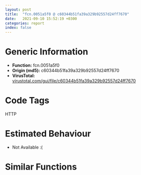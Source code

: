 ```yaml
---
layout: post
title:  "fcn.0051a5f0 @ c60344b51fa39a329b92557d24ff7670"
date:   2021-09-10 15:52:19 +0300
categories: report
index: false
---
```


# Generic Information
- **Function:** fcn.0051a5f0
- **Origin (md5):** c60344b51fa39a329b92557d24ff7670
- **VirusTotal:** [virustotal.com/gui/file/c60344b51fa39a329b92557d24ff7670][virustotal_ref]

# Code Tags
<span class="tag" id="HTTP">HTTP</span>


# Estimated Behaviour
<ul><li class="bhv-desc" id="na">Not Available :(</li></ul>

# Similar Functions
<script type="text/javascript" src="https://www.gstatic.com/charts/loader.js"></script>
<script type="text/javascript">

    google.charts.load('current', {'packages':['corechart']});
    google.charts.setOnLoadCallback(drawChart);

    function drawChart() {
    var data = new google.visualization.DataTable();
        data.addColumn('number', 'X');
        data.addColumn('number', 'Y');
        data.addColumn({type: 'string', role: 'tooltip', 'p': {'html': true}});
        data.addColumn({'type': 'string', 'role': 'style'});
        
        data.addRows([
    [0, 0, '<b><a href="/report/fcn.0051a5f0@c60344b51fa39a329b92557d24ff7670">fcn.0051a5f0</a><br>@c60344b51fa39a329b92557d24ff7670</b><br>', 'point { fill-color: #e0440e; }'],

        ]);

    var options = {
        title: 'Similarity Plot',
        legend: 'none',
        colors: ['#dedbd9', '#e6693e', '#ec8f6e', '#f3b49f', '#f6c7b6'],
        tooltip: {isHtml: true, trigger: 'both'},
        explorer: {
        actions: ["dragToZoom", "rightClickToReset"],
        },
        chartArea: {
        width: '80%',
        height: '80%'
        },
        width: '100%',
        height: '100%'
    };

    var chart = new google.visualization.ScatterChart(document.getElementById('chart_div'));

    chart.draw(data, options);
    }
    
</script>


<div id="chart_div" style="width: 100%px; height: 100%;"></div>

# Disassembled Code
{% highlight nasm %}

push 0xffffffffffffffff
push 0x5ae7b7
mov eax, dword
push eax
mov eax, 0x1330
call fcn.0057aa20
mov eax, dword[0x5ffcc0]
xor eax, esp
mov dword[esp+0x1328], eax
push ebx
push ebp
push esi
push edi
mov eax, dword[0x5ffcc0]
xor eax, esp
push eax
lea eax, [esp+0x1344]
mov dword
mov ebp, dword[esp+0x1354]
mov eax, dword[esp+0x1358]
xor ebx, ebx
push eax
lea ecx, [esp+0x11c]
mov dword[esp+0x1350], ebx
call fcn.00402060
mov byte[esp+0x134c], 1
jmp off.b112
lea ecx, [ebp+0x54]
mov dword[esp+0x18], ebx
call fcn.00476c10
mov eax, dword[ebp+0x4c]
lea ecx, [esp+0x118]
push ecx
lea edi, [ebp+0x14]
mov ecx, edi
mov dword[ebp+0x7c], 0xffffffff
mov dword[esp+0x20], ebx
mov dword[esp+0x28], eax
call fcn.00403010
lea edx, [esp+0x135c]
lea esi, [ebp+0x30]
push edx
mov ecx, esi
call fcn.00403010
mov ecx, esi
call fcn.004020e0
test al, al
je off.b302
push ebx
push 0x5dea00
mov ecx, edi
call fcn.00422030
mov esi, eax
cmp esi, 0xffffffff
je off.b302
lea ebx, [esi+1]
mov eax, edi
lea ecx, [esp+0x38]
call fcn.00527e00
push eax
lea ecx, [ebp+0x30]
mov byte[esp+0x1350], 2
call fcn.00403010
mov bl, 1
lea ecx, [esp+0x38]
mov byte[esp+0x134c], bl
call fcn.004020a0
mov eax, esi
lea ecx, [esp+0x38]
call fcn.00527d90
push eax
lea ecx, [ebp+0x14]
mov byte[esp+0x1350], 3
call fcn.00403010
lea ecx, [esp+0x38]
mov byte[esp+0x134c], bl
call fcn.004020a0
lea ecx, [ebp+0x30]
call fcn.004020e0
test al, al
jne off.b322
mov dword[esp+0x24], 1
mov eax, dword[ebp+0xc]
push 0
push eax
call dword[sym.imp.KERNEL32.dll_WaitForSingleObject]
test eax, eax
jne off.b351
mov dword[esp+0x18], 1
jmp off.b1738
lea ecx, [esp+0x70]
call fcn.00402030
lea ecx, [esp+0x8c]
call fcn.00402030
lea ecx, [esp+0xa8]
call fcn.00402030
lea ecx, [esp+0x34]
push ecx
lea edx, [esp+0x30]
push edx
lea ebx, [esp+0xb0]
lea edi, [esp+0x94]
lea esi, [esp+0x78]
lea ecx, [ebp+0x14]
mov byte[esp+0x1354], 6
call fcn.00519750
lea ecx, [esp+0x54]
call fcn.004104e0
mov byte[esp+0x134c], 7
mov eax, dword[ebp+8]
test eax, eax
jne off.b474
lea ecx, [ebp+0x30]
lea esi, [esp+0x38]
call fcn.00518e20
mov byte[esp+0x134c], 8
jmp off.b499
cmp eax, 1
jne off.b518
lea ecx, [ebp+0x30]
lea edi, [esp+0x38]
call fcn.005187e0
mov byte[esp+0x134c], 9
push eax
lea ecx, [esp+0x58]
call fcn.00410510
lea ecx, [esp+0x38]
call fcn.00401ff0
push 0
push 0
push 0
push 0
push 0x5dcd7c
call dword[sym.imp.WININET.dll_InternetOpenW]
mov esi, eax
mov dword[esp+0x20], esi
test esi, esi
jne off.b602
lea ecx, [esp+0x54]
call fcn.00401ff0
lea ecx, [esp+0xa8]
call fcn.004020a0
lea ecx, [esp+0x8c]
call fcn.004020a0
lea ecx, [esp+0x70]
mov byte[esp+0x134c], 1
call fcn.004020a0
jmp off.b1727
mov eax, dword[ebp+0xc]
mov ebx, dword[sym.imp.KERNEL32.dll_WaitForSingleObject]
push 0
push eax
call ebx
test eax, eax
jne off.b630
mov dword[esp+0x18], 1
jmp off.b547
mov ecx, dword[esp+0x2c]
push 0
push 0
push 3
push 0
push 0
push ecx
lea ecx, [esp+0x88]
call fcn.004020c0
push eax
push esi
call dword[sym.imp.WININET.dll_InternetConnectW]
mov edi, eax
mov dword[esp+0x28], edi
test edi, edi
jne off.b730
lea ecx, [esp+0x54]
call fcn.00401ff0
lea ecx, [esp+0xa8]
call fcn.004020a0
lea ecx, [esp+0x8c]
call fcn.004020a0
lea ecx, [esp+0x70]
mov byte[esp+0x134c], 1
call fcn.004020a0
jmp off.b1716
mov edx, dword[ebp+0xc]
push 0
push edx
call ebx
test eax, eax
jne off.b752
mov dword[esp+0x18], 1
jmp off.b675
lea ecx, [esp+0xe0]
call fcn.00402030
cmp dword[esp+0x24], 0
mov byte[esp+0x134c], 0xa
lea ecx, [esp+0xe0]
jne off.b793
push 0x5dec54
jmp off.b798
push str.POST
call fcn.00421ff0
lea eax, [esp+0xa8]
push eax
lea ecx, [esp+0x90]
push ecx
lea esi, [esp+0x104]
call fcn.0051b250
add esp, 8
mov byte[esp+0x134c], 0xb
cmp dword[esp+0x34], 4
mov eax, 0x80400002
jne off.b859
mov eax, 0x80c00002
push 0
push eax
push 0
push 0
push 0
lea ecx, [esp+0x110]
call fcn.004020c0
push eax
lea ecx, [esp+0xf8]
call fcn.004020c0
push eax
push edi
call dword[sym.imp.WININET.dll_HttpOpenRequestW]
mov edi, eax
test edi, edi
je off.b1623
mov edx, dword[ebp+0xc]
push 0
push edx
call ebx
test eax, eax
jne off.b936
mov dword[esp+0x18], 1
jmp off.b1623
push str.Content_Type:_application_x_www_form_urlencoded_r_n
lea ecx, [esp+0xc8]
call fcn.00402060
push 0x20000000
lea ecx, [esp+0xc8]
mov byte[esp+0x1350], 0xc
call fcn.00410560
push eax
lea ecx, [esp+0xcc]
call fcn.004020c0
mov ebx, dword[sym.imp.WININET.dll_HttpAddRequestHeadersW]
push eax
push edi
call ebx
test eax, eax
je off.b1611
lea esi, [ebp+0xb8]
mov ecx, esi
call fcn.004020e0
test al, al
jne off.b1096
mov ecx, esi
call fcn.004020c0
push eax
push str.Referer:__s_r_n
lea ecx, [esp+0xcc]
call fcn.00527e70
add esp, 8
push 0x20000000
lea ecx, [esp+0xc8]
call fcn.00410560
push eax
lea ecx, [esp+0xcc]
call fcn.004020c0
push eax
push edi
call ebx
test eax, eax
je off.b1611
lea ecx, [esp+0x54]
call fcn.00410560
push eax
lea ecx, [esp+0x58]
call fcn.00402010
push eax
push 0
push 0
push edi
call dword[sym.imp.WININET.dll_HttpSendRequestW]
test eax, eax
je off.b1611
mov esi, dword[sym.imp.WININET.dll_HttpQueryInfoW]
xor eax, eax
push eax
lea ecx, [esp+0x18]
push ecx
lea edx, [esp+0x13c]
push edx
push 5
mov ebx, 0x104
push edi
mov word[esp+0x148], ax
mov dword[esp+0x28], ebx
call esi
test eax, eax
je off.b1235
mov ecx, dword[esp+0x14]
lea edx, [esp+0x134]
push edx
xor eax, eax
push str.Content_length:__s__n
mov word[esp+ecx*2+0x13c], ax
call fcn.00574594
lea eax, [esp+0x13c]
push eax
call fcn.00571b14
add esp, 0xc
mov dword[esp+0x30], eax
push 0
lea ecx, [esp+0x18]
push ecx
lea edx, [esp+0x13c]
push edx
push 0x13
push edi
mov dword[esp+0x28], ebx
call esi
test eax, eax
je off.b1329
mov ecx, dword[esp+0x14]
lea edx, [esp+0x134]
push edx
xor eax, eax
push str.Status_code:__s__n
mov word[esp+ecx*2+0x13c], ax
call fcn.00574594
lea eax, [esp+0x13c]
push eax
call fcn.00571b14
add esp, 0xc
mov dword[ebp+0x7c], eax
cmp eax, 0xc8
jne off.b1329
mov dword[esp+0x1c], 1
push 0
lea ecx, [esp+0x18]
push ecx
lea edx, [esp+0x13c]
push edx
push 0x14
push edi
mov dword[esp+0x28], ebx
call esi
test eax, eax
je off.b1392
mov ecx, dword[esp+0x14]
lea edx, [esp+0x134]
push edx
xor eax, eax
push str.Status_text:__s__n
mov word[esp+ecx*2+0x13c], ax
call fcn.00574594
add esp, 8
lea eax, [esp+0x14]
push eax
push 0x1000
lea ecx, [esp+0x344]
push ecx
push edi
xor esi, esi
xor ebx, ebx
mov dword[esp+0x24], 0x1000
call dword[sym.imp.WININET.dll_InternetReadFile]
test eax, eax
je off.b1586
lea ecx, [ecx]
cmp dword[esp+0x14], 0
jbe off.b1586
mov ecx, dword[esp+0x30]
test ecx, ecx
jle off.b1469
mov eax, esi
imul eax, eax, 0x64
cdq
idiv ecx
mov ebx, eax
mov ecx, dword[ebp+0x10]
test ecx, ecx
je off.b1493
fldz
mov edx, dword[ecx]
mov eax, dword[edx+4]
sub esp, 8
fstp qword[esp]
push ebx
push ebp
call eax
mov ecx, dword[esp+0x14]
lea edx, [esi+ecx]
push edx
lea ecx, [ebp+0x54]
call fcn.004754e0
mov eax, dword[esp+0x14]
push eax
lea ecx, [esp+0x340]
push ecx
lea ecx, [ebp+0x54]
call fcn.00455300
add eax, esi
push eax
call fcn.0057cd10
add esi, dword[esp+0x20]
add esp, 0xc
lea edx, [esp+0x14]
push edx
push 0x1000
lea eax, [esp+0x344]
push eax
push edi
mov dword[esp+0x24], 0x1000
call dword[sym.imp.WININET.dll_InternetReadFile]
test eax, eax
jne off.b1440
mov ecx, dword[ebp+0x10]
test ecx, ecx
je off.b1611
fldz
mov edx, dword[ecx]
mov eax, dword[edx+4]
sub esp, 8
fstp qword[esp]
push 0x64
push ebp
call eax
lea ecx, [esp+0xc4]
call fcn.004020a0
lea ecx, [esp+0xfc]
call fcn.004020a0
lea ecx, [esp+0xe0]
call fcn.004020a0
lea ecx, [esp+0x54]
call fcn.00401ff0
lea ecx, [esp+0xa8]
call fcn.004020a0
lea ecx, [esp+0x8c]
call fcn.004020a0
lea ecx, [esp+0x70]
mov byte[esp+0x134c], 1
call fcn.004020a0
test edi, edi
je off.b1708
push edi
call dword[sym.imp.WININET.dll_InternetCloseHandle]
mov edi, dword[esp+0x28]
mov esi, dword[esp+0x20]
test edi, edi
je off.b1727
push edi
call dword[sym.imp.WININET.dll_InternetCloseHandle]
test esi, esi
je off.b1738
push esi
call dword[sym.imp.WININET.dll_InternetCloseHandle]
mov ecx, dword[ebp+0x10]
xor ebx, ebx
cmp ecx, ebx
je off.b1847
cmp dword[esp+0x18], ebx
jne off.b1847
cmp dword[esp+0x1c], ebx
mov edx, dword[ecx]
mov edx, dword[edx]
lea eax, [ebp+0xc]
push eax
sete al
movzx eax, al
push eax
push ebp
lea eax, [esp+0x44]
push eax
call edx
push eax
lea ecx, [esp+0x11c]
mov byte[esp+0x1350], 0xd
call fcn.00403010
lea ecx, [esp+0x38]
mov byte[esp+0x134c], 1
call fcn.004020a0
lea ecx, [esp+0x118]
call fcn.004020e0
test al, al
jne off.b1847
lea ecx, [ebp+0x30]
call fcn.004569e0
jmp off.b112
lea ecx, [esp+0x118]
call fcn.004020a0
lea ecx, [esp+0x135c]
call fcn.004020a0
mov eax, dword[esp+0x1c]
mov ecx, dword[esp+0x1344]
mov dword
pop ecx
pop edi
pop esi
pop ebp
pop ebx
mov ecx, dword[esp+0x1328]
xor ecx, esp
call fcn.005713ed
add esp, 0x133c
ret 0x24

{% endhighlight %}

[virustotal_ref]: https://www.virustotal.com/gui/file/c60344b51fa39a329b92557d24ff7670